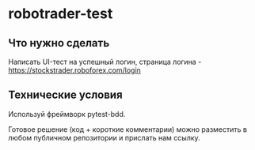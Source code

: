 # robotrader-test

## Что нужно сделать
Написать UI-тест на успешный логин, страница логина - https://stockstrader.roboforex.com/login

## Технические условия
Используй фреймворк pytest-bdd.

Готовое решение (код + короткие комментарии) можно разместить в любом публичном репозитории и прислать нам ссылку.
